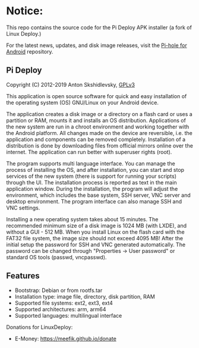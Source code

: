 # Notice:

This repo contains the source code for the Pi Deploy APK installer (a fork of Linux Deploy.)

For the latest news, updates, and disk image releases, visit the [Pi-hole for Android](https://github.com/DesktopECHO/Pi-hole-for-Android) repository.

## Pi Deploy

Copyright (C) 2012-2019  Anton Skshidlevsky, [GPLv3](https://github.com/meefik/pideploy/blob/master/LICENSE)

This application is open source software for quick and easy installation of the operating system (OS) GNU/Linux on your Android device.

The application creates a disk image or a directory on a flash card or uses a partition or RAM, mounts it and installs an OS distribution. Applications of the new system are run in a chroot environment and working together with the Android platform. All changes made on the device are reversible, i.e. the application and components can be removed completely. Installation of a distribution is done by downloading files from official mirrors online over the internet. The application can run better with superuser rights (root).

The program supports multi language interface. You can manage the process of installing the OS, and after installation, you can start and stop services of the new system (there is support for running your scripts) through the UI. The installation process is reported as text in the main application window. During the installation, the program will adjust the environment, which includes the base system, SSH server, VNC server and desktop environment. The program interface can also manage SSH and VNC settings.

Installing a new operating system takes about 15 minutes. The recommended minimum size of a disk image is 1024 MB (with LXDE), and without a GUI - 512 MB. When you install Linux on the flash card with the FAT32 file system, the image size should not exceed 4095 MB! After the initial setup the password for SSH and VNC generated automatically. The password can be changed through "Properties -> User password" or standard OS tools (passwd, vncpasswd).

## Features

- Bootstrap: Debian or from rootfs.tar
- Installation type: image file, directory, disk partition, RAM
- Supported file systems: ext2, ext3, ext4
- Supported architectures: arm, arm64
- Supported languages: multilingual interface

Donations for LinuxDeploy:

- E-Money: <https://meefik.github.io/donate>
